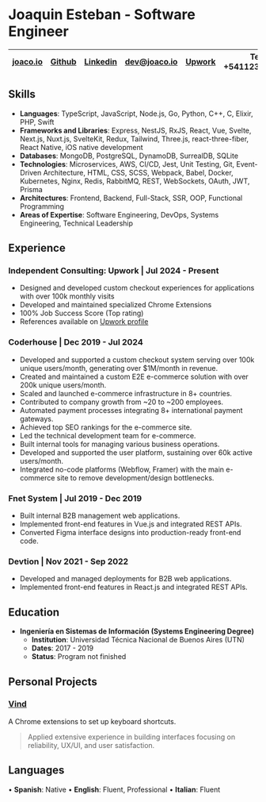# Joaquin Esteban - Software Engineer

| [joaco.io](https://joaco.io) | [Github](https://github.com/joacoesteban) | [Linkedin](https://www.linkedin.com/in/joaquin-esteban/) | [dev@joaco.io](mailto:dev@joaco.io) | [Upwork](https://upwork.com/freelancers/joaco) | Tel: +541123869287 |
| ---------------------------- | ----------------------------------------- | -------------------------------------------------------- | ----------------------------------- | ---------------------------------------------- | ------------------ |

## Skills

- **Languages**: TypeScript, JavaScript, Node.js, Go, Python, C++, C, Elixir, PHP, Swift
- **Frameworks and Libraries**: Express, NestJS, RxJS, React, Vue, Svelte, Next.js, Nuxt.js, SvelteKit, Redux, Tailwind, Three.js, react-three-fiber, React Native, iOS native development
- **Databases**: MongoDB, PostgreSQL, DynamoDB, SurrealDB, SQLite
- **Technologies**: Microservices, AWS, CI/CD, Jest, Unit Testing, Git, Event-Driven Architecture, HTML, CSS, SCSS, Webpack, Babel, Docker, Kubernetes, Nginx, Redis, RabbitMQ, REST, WebSockets, OAuth, JWT, Prisma
- **Architectures**: Frontend, Backend, Full-Stack, SSR, OOP, Functional Programming
- **Areas of Expertise**: Software Engineering, DevOps, Systems Engineering, Technical Leadership

## Experience

### Independent Consulting: Upwork | Jul 2024 - Present
- Designed and developed custom checkout experiences for applications with over 100k monthly visits
- Developed and maintained specialized Chrome Extensions
- 100% Job Success Score (Top rating)
- References available on [Upwork profile](https://upwork.com/freelancers/joaco)

### Coderhouse | Dec 2019 - Jul 2024

- Developed and supported a custom checkout system serving over 100k unique users/month, generating over $1M/month in revenue.
- Created and maintained a custom E2E e-commerce solution with over 200k unique users/month.
- Scaled and launched e-commerce infrastructure in 8+ countries.
- Contributed to company growth from ~20 to ~200 employees.
- Automated payment processes integrating 8+ international payment gateways.
- Achieved top SEO rankings for the e-commerce site.
- Led the technical development team for e-commerce.
- Built internal tools for managing various business operations.
- Developed and supported the user platform, sustaining over 60k active users/month.
- Integrated no-code platforms (Webflow, Framer) with the main e-commerce site to remove development/design bottlenecks.

### Fnet System | Jul 2019 - Dec 2019

- Built internal B2B management web applications.
- Implemented front-end features in Vue.js and integrated REST APIs.
- Converted Figma interface designs into production-ready front-end code.

### Devtion | Nov 2021 - Sep 2022

- Developed and managed deployments for B2B web applications.
- Implemented front-end features in React.js and integrated REST APIs.

## Education
- **Ingeniería en Sistemas de Información (Systems Engineering Degree)**
    - **Institution**: Universidad Técnica Nacional de Buenos Aires (UTN)
    - **Dates**: 2017 - 2019
    - **Status**: Program not finished

## Personal Projects

### [Vind](https://vind-works.io)

A Chrome extensions to set up keyboard shortcuts.

> Applied extensive experience in building interfaces focusing on reliability, UX/UI, and user satisfaction.

## Languages

• **Spanish**: Native
• **English**: Fluent, Professional
• **Italian**: Fluent
